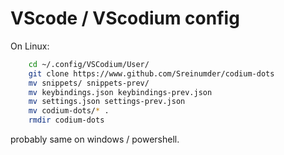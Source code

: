 # VScode / VScodium config
On Linux:
``` bash
    cd ~/.config/VSCodium/User/
    git clone https://www.github.com/Sreinumder/codium-dots
    mv snippets/ snippets-prev/
    mv keybindings.json keybindings-prev.json
    mv settings.json settings-prev.json
    mv codium-dots/* .
    rmdir codium-dots
```

probably same on windows / powershell.

